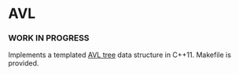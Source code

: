 # AVL

### WORK IN PROGRESS

Implements a templated [AVL tree](https://en.wikipedia.org/wiki/AVL_tree) data structure in C++11. Makefile is provided.
